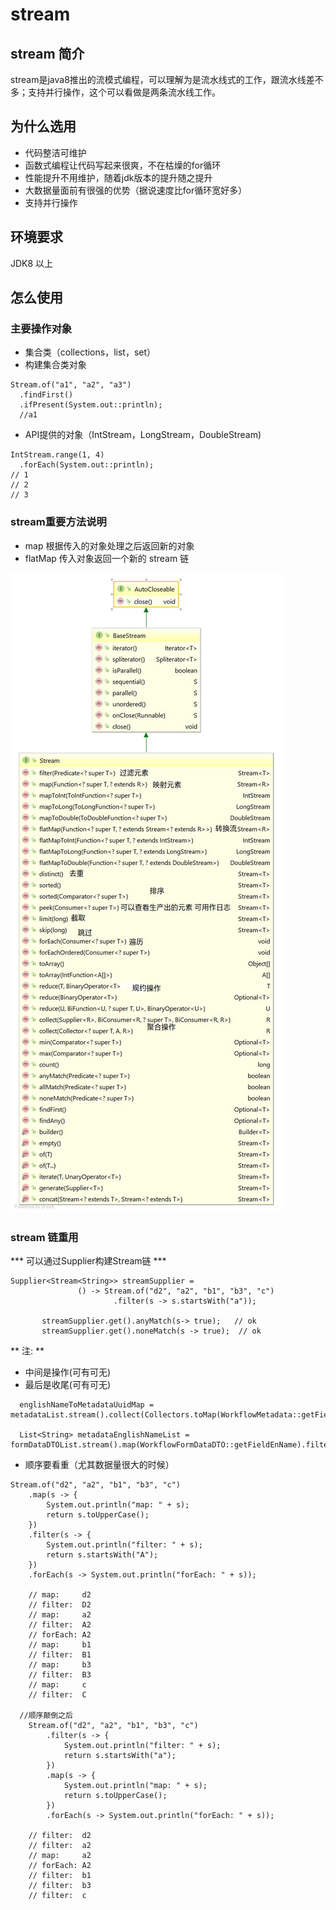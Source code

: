 # stream

## stream 简介

stream是java8推出的流模式编程，可以理解为是流水线式的工作，跟流水线差不多；支持并行操作，这个可以看做是两条流水线工作。

## 为什么选用

- 代码整洁可维护
- 函数式编程让代码写起来很爽，不在枯燥的for循环
- 性能提升不用维护，随着jdk版本的提升随之提升
- 大数据量面前有很强的优势（据说速度比for循环宽好多）
- 支持并行操作

## 环境要求
  JDK8 以上

## 怎么使用

### 主要操作对象
- 集合类（collections，list，set）
- 构建集合类对象
```
Stream.of("a1", "a2", "a3")
  .findFirst()
  .ifPresent(System.out::println);
  //a1
```
- API提供的对象（IntStream，LongStream，DoubleStream)
```
IntStream.range(1, 4)
  .forEach(System.out::println);
// 1
// 2
// 3
```
### stream重要方法说明
- map 根据传入的对象处理之后返回新的对象
- flatMap 传入对象返回一个新的 stream 链


![stream方法图及说明](stream.jpg)

### stream 链重用
*** 可以通过Supplier构建Stream链 ***
```
Supplier<Stream<String>> streamSupplier =
               () -> Stream.of("d2", "a2", "b1", "b3", "c")
                       .filter(s -> s.startsWith("a"));

       streamSupplier.get().anyMatch(s-> true);   // ok
       streamSupplier.get().noneMatch(s -> true);  // ok
```



** 注: **
- 中间是操作(可有可无)
- 最后是收尾(可有可无)
```
  englishNameToMetadataUuidMap = metadataList.stream().collect(Collectors.toMap(WorkflowMetadata::getFieldEnName,WorkflowMetadata::getMetadataUuid));

  List<String> metadataEnglishNameList = formDataDTOList.stream().map(WorkflowFormDataDTO::getFieldEnName).filter(StringUtils::isNotEmpty).collect(Collectors.toList());
```
- 顺序要看重（尤其数据量很大的时候）
```
Stream.of("d2", "a2", "b1", "b3", "c")
    .map(s -> {
        System.out.println("map: " + s);
        return s.toUpperCase();
    })
    .filter(s -> {
        System.out.println("filter: " + s);
        return s.startsWith("A");
    })
    .forEach(s -> System.out.println("forEach: " + s));

    // map:     d2
    // filter:  D2
    // map:     a2
    // filter:  A2
    // forEach: A2
    // map:     b1
    // filter:  B1
    // map:     b3
    // filter:  B3
    // map:     c
    // filter:  C

  //顺序颠倒之后
    Stream.of("d2", "a2", "b1", "b3", "c")
        .filter(s -> {
            System.out.println("filter: " + s);
            return s.startsWith("a");
        })
        .map(s -> {
            System.out.println("map: " + s);
            return s.toUpperCase();
        })
        .forEach(s -> System.out.println("forEach: " + s));

    // filter:  d2
    // filter:  a2
    // map:     a2
    // forEach: A2
    // filter:  b1
    // filter:  b3
    // filter:  c
```
